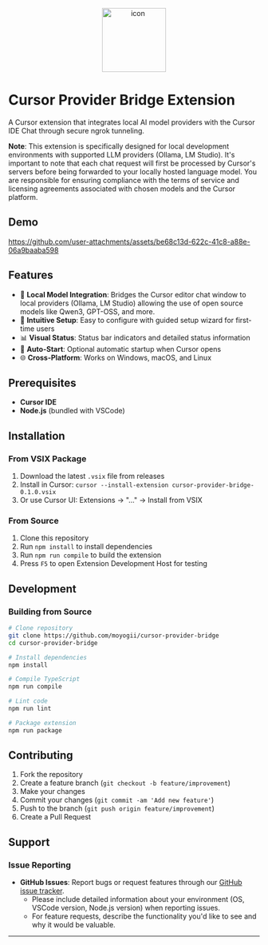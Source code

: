 <p align="center">
<img width="128" height="128" alt="icon" src="https://github.com/user-attachments/assets/0b55f7f9-31cf-4a08-9114-efd4f49e9a41" />
</p>

# Cursor Provider Bridge Extension

A Cursor extension that integrates local AI model providers with the Cursor IDE Chat through secure ngrok tunneling.

**Note**: This extension is specifically designed for local development environments with supported LLM providers (Ollama, LM Studio). It's important to note that each chat request will first be processed by Cursor's servers before being forwarded to your locally hosted language model. You are responsible for ensuring compliance with the terms of service and licensing agreements associated with chosen models and the Cursor platform.

## Demo
https://github.com/user-attachments/assets/be68c13d-622c-41c8-a88e-06a9baaba598

## Features

- 🤖 **Local Model Integration**: Bridges the Cursor editor chat window to local providers (Ollama, LM Studio) allowing the use of open source models like Qwen3, GPT-OSS, and more.
- 🎯 **Intuitive Setup**: Easy to configure with guided setup wizard for first-time users
- 📊 **Visual Status**: Status bar indicators and detailed status information
- 🔄 **Auto-Start**: Optional automatic startup when Cursor opens
- 🌐 **Cross-Platform**: Works on Windows, macOS, and Linux

## Prerequisites

- **Cursor IDE**
- **Node.js** (bundled with VSCode)

## Installation

### From VSIX Package
1. Download the latest `.vsix` file from releases
2. Install in Cursor: `cursor --install-extension cursor-provider-bridge-0.1.0.vsix`
3. Or use Cursor UI: Extensions → "..." → Install from VSIX

### From Source
1. Clone this repository
2. Run `npm install` to install dependencies
3. Run `npm run compile` to build the extension
4. Press `F5` to open Extension Development Host for testing

## Development

### Building from Source

```bash
# Clone repository
git clone https://github.com/moyogii/cursor-provider-bridge
cd cursor-provider-bridge

# Install dependencies
npm install

# Compile TypeScript
npm run compile

# Lint code
npm run lint

# Package extension
npm run package
```

## Contributing

1. Fork the repository
2. Create a feature branch (`git checkout -b feature/improvement`)
3. Make your changes
4. Commit your changes (`git commit -am 'Add new feature'`)
5. Push to the branch (`git push origin feature/improvement`)
6. Create a Pull Request

## Support

### Issue Reporting
- **GitHub Issues**: Report bugs or request features through our [GitHub issue tracker](https://github.com/moyogii/cursor-provider-bridge/issues).
  - Please include detailed information about your environment (OS, VSCode version, Node.js version) when reporting issues.
  - For feature requests, describe the functionality you'd like to see and why it would be valuable.
---
